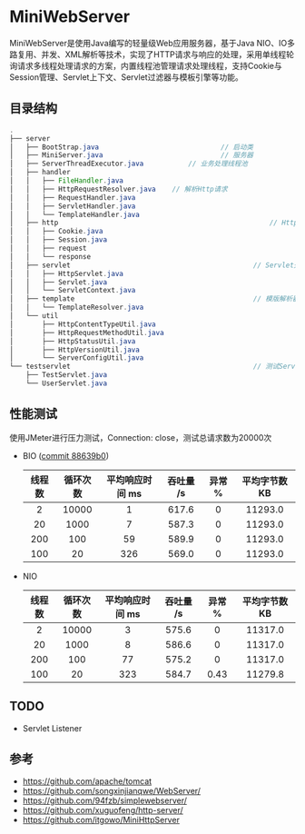 # MiniWebServer

MiniWebServer是使用Java编写的轻量级Web应用服务器，基于Java NIO、IO多路复用、并发、XML解析等技术，实现了HTTP请求与响应的处理，采用单线程轮询请求多线程处理请求的方案，内置线程池管理请求处理线程，支持Cookie与Session管理、Servlet上下文、Servlet过滤器与模板引擎等功能。

## 目录结构

```java
.
├── server
│   ├── BootStrap.java								// 启动类
│   ├── MiniServer.java								// 服务器
│   ├── ServerThreadExecutor.java			// 业务处理线程池
│   ├── handler
│   │   ├── FileHandler.java
│   │   ├── HttpRequestResolver.java	// 解析Http请求
│   │   ├── RequestHandler.java
│   │   ├── ServletHandler.java
│   │   └── TemplateHandler.java
│   ├── http													// Http请求与响应
│   │   ├── Cookie.java
│   │   ├── Session.java
│   │   ├── request
│   │   └── response
│   ├── servlet												// Servlet处理部分
│   │   ├── HttpServlet.java
│   │   ├── Servlet.java
│   │   └── ServletContext.java
│   ├── template											// 模版解析器
│   │   └── TemplateResolver.java
│   └── util
│       ├── HttpContentTypeUtil.java
│       ├── HttpRequestMethodUtil.java
│       ├── HttpStatusUtil.java
│       ├── HttpVersionUtil.java
│       └── ServerConfigUtil.java
└── testservlet												// 测试Servlet的例子
    ├── TestServlet.java
    └── UserServlet.java
```

## 性能测试

使用JMeter进行压力测试，Connection: close，测试总请求数为20000次

- BIO ([commit 88639b0](https://github.com/gxywy/java-webserver/tree/88639b02be9e982b525c71cd0bf732a63890ddb6))

  | 线程数 | 循环次数 | 平均响应时间 ms | 吞吐量 /s | 异常 % | 平均字节数 KB |
  | :----: | :------: | :-------------: | :-------: | :----: | :-----------: |
  |   2    |  10000   |        1        |   617.6   |   0    |    11293.0    |
  |   20   |   1000   |        7        |   587.3   |   0    |    11293.0    |
  |  200   |   100    |       59        |   589.9   |   0    |    11293.0    |
  |  100   |    20    |       326       |   569.0   |   0    |    11293.0    |

- NIO

  | 线程数 | 循环次数 | 平均响应时间 ms | 吞吐量 /s | 异常 % | 平均字节数 KB |
  | :----: | :------: | :-------------: | :-------: | :----: | :-----------: |
  |   2    |  10000   |        3        |   575.6   |   0    |    11317.0    |
  |   20   |   1000   |        8        |   586.6   |   0    |    11317.0    |
  |  200   |   100    |       77        |   575.2   |   0    |    11317.0    |
  |  100   |    20    |       323       |   584.7   |  0.43  |    11279.8    |
  
## TODO

- Servlet Listener

## 参考

- https://github.com/apache/tomcat
- https://github.com/songxinjianqwe/WebServer/
- https://github.com/94fzb/simplewebserver/
- https://github.com/xuguofeng/http-server/
- https://github.com/itgowo/MiniHttpServer

